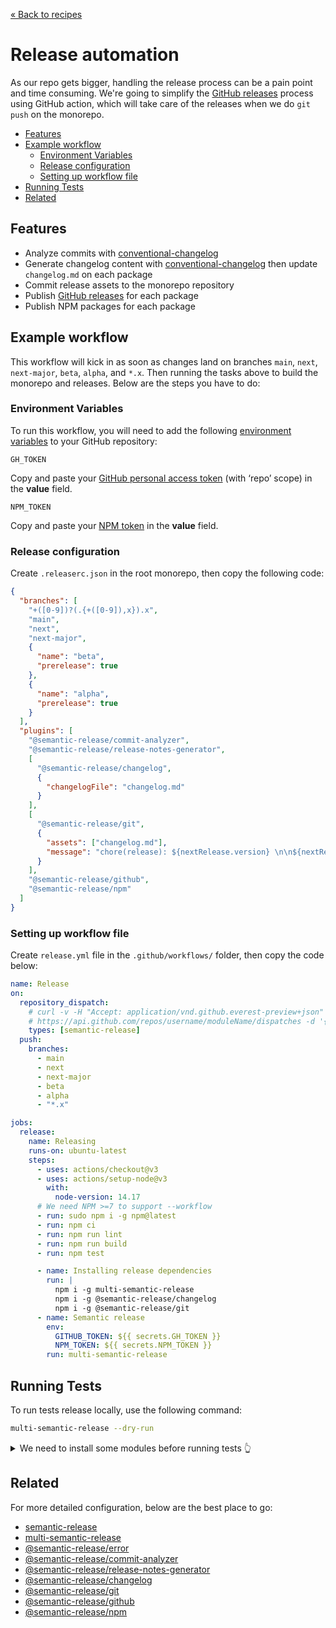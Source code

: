 [&laquo; Back to recipes](https://github.com/bent10/monorepo-starter#recipes)

# Release automation

As our repo gets bigger, handling the release process can be a pain point and time consuming. We're going to simplify the [GitHub releases](https://help.github.com/articles/about-releases) process using GitHub action, which will take care of the releases when we do `git push` on the monorepo.

- [Features](#features)
- [Example workflow](#example-workflow)
  - [Environment Variables](#environment-variables)
  - [Release configuration](#release-configuration)
  - [Setting up workflow file](#setting-up-workflow-file)
- [Running Tests](#running-tests)
- [Related](#related)

## Features

- Analyze commits with [conventional-changelog](https://github.com/conventional-changelog/conventional-changelog)
- Generate changelog content with [conventional-changelog](https://github.com/conventional-changelog/conventional-changelog) then update `changelog.md` on each package
- Commit release assets to the monorepo repository
- Publish [GitHub releases](https://help.github.com/articles/about-releases) for each package
- Publish NPM packages for each package

## Example workflow

This workflow will kick in as soon as changes land on branches `main`, `next`, `next-major`, `beta`, `alpha`, and `*.x`. Then running the tasks above to build the monorepo and releases. Below are the steps you have to do:

### Environment Variables

To run this workflow, you will need to add the following [environment variables](https://docs.github.com/en/actions/reference/encrypted-secrets#creating-encrypted-secrets-for-a-repository) to your GitHub repository:

`GH_TOKEN`

Copy and paste your [GitHub personal access token](https://github.com/settings/tokens) (with ‘repo’ scope) in the **value** field.

`NPM_TOKEN`

Copy and paste your [NPM token](https://docs.npmjs.com/about-access-tokens) in the **value** field.

### Release configuration

Create `.releaserc.json` in the root monorepo, then copy the following code:

```json
{
  "branches": [
    "+([0-9])?(.{+([0-9]),x}).x",
    "main",
    "next",
    "next-major",
    {
      "name": "beta",
      "prerelease": true
    },
    {
      "name": "alpha",
      "prerelease": true
    }
  ],
  "plugins": [
    "@semantic-release/commit-analyzer",
    "@semantic-release/release-notes-generator",
    [
      "@semantic-release/changelog",
      {
        "changelogFile": "changelog.md"
      }
    ],
    [
      "@semantic-release/git",
      {
        "assets": ["changelog.md"],
        "message": "chore(release): ${nextRelease.version} \n\n${nextRelease.notes}"
      }
    ],
    "@semantic-release/github",
    "@semantic-release/npm"
  ]
}
```

### Setting up workflow file

Create `release.yml` file in the `.github/workflows/` folder, then copy the code below:

```yaml
name: Release
on:
  repository_dispatch:
    # curl -v -H "Accept: application/vnd.github.everest-preview+json" -H "Authorization: token ${GH_TOKEN}"
    # https://api.github.com/repos/username/moduleName/dispatches -d '{ "event_type": "semantic-release" }'
    types: [semantic-release]
  push:
    branches:
      - main
      - next
      - next-major
      - beta
      - alpha
      - "*.x"

jobs:
  release:
    name: Releasing
    runs-on: ubuntu-latest
    steps:
      - uses: actions/checkout@v3
      - uses: actions/setup-node@v3
        with:
          node-version: 14.17
      # We need NPM >=7 to support --workflow
      - run: sudo npm i -g npm@latest
      - run: npm ci
      - run: npm run lint
      - run: npm run build
      - run: npm test

      - name: Installing release dependencies
        run: |
          npm i -g multi-semantic-release
          npm i -g @semantic-release/changelog
          npm i -g @semantic-release/git
      - name: Semantic release
        env:
          GITHUB_TOKEN: ${{ secrets.GH_TOKEN }}
          NPM_TOKEN: ${{ secrets.NPM_TOKEN }}
        run: multi-semantic-release
```

## Running Tests

To run tests release locally, use the following command:

```bash
multi-semantic-release --dry-run
```

<details><summary>We need to install some modules before running tests 👆</summary><br>

```bash
npm i -g multi-semantic-release @semantic-release/changelog @semantic-release/git
```

</details>

## Related

For more detailed configuration, below are the best place to go:

- [semantic-release](https://github.com/semantic-release/semantic-release)
- [multi-semantic-release](https://github.com/dhoulb/multi-semantic-release)
- [@semantic-release/error](https://github.com/semantic-release/error)
- [@semantic-release/commit-analyzer](https://github.com/semantic-release/commit-analyzer)
- [@semantic-release/release-notes-generator](https://github.com/semantic-release/release-notes-generator)
- [@semantic-release/changelog](https://github.com/semantic-release/changelog)
- [@semantic-release/git](https://github.com/semantic-release/git)
- [@semantic-release/github](https://github.com/semantic-release/github)
- [@semantic-release/npm](https://github.com/semantic-release/npm)
